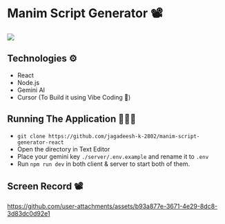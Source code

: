 # Manim Script Generator 📽️

<img src="https://github.com/user-attachments/assets/2f76b6c6-122b-4dcc-894b-8a6da8729469" />

## Technologies ⚙️

- React
- Node.js
- Gemini AI
- Cursor (To Build it using Vibe Coding 💫)

## Running The Application 🧑🏻‍💻

- `git clone https://github.com/jagadeesh-k-2802/manim-script-generator-react`
- Open the directory in Text Editor 
- Place your gemini key `./server/.env.example` and rename it to `.env`
- Run `npm run dev` in both client & server to start both of them.

## Screen Record 📽️

https://github.com/user-attachments/assets/b93a877e-3671-4e29-8dc8-3d83dc0d92e1
